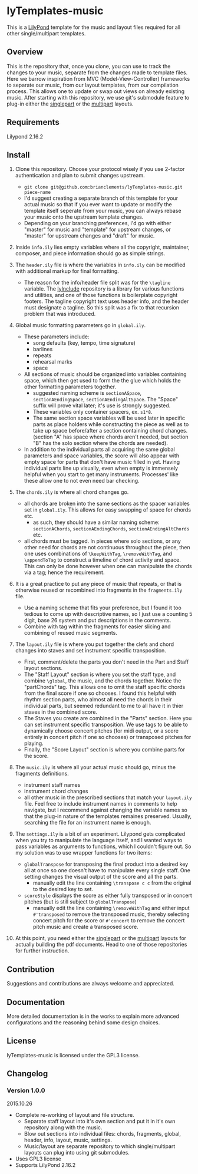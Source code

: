 # lyTemplates-music

This is a [LilyPond](http://lilypond.org) template for the music and layout
files required for all other single/multipart templates. 

## Overview

This is the repository that, once you clone, you can use to track the changes to
your music, separate from the changes made to template files. Here we barrow
inspiration from MVC (Model-View-Controller) frameworks to separate our music,
from our layout templates, from our compilation process. This allows one to
update or swap out views on already existing music. After starting with this
repository, we use git's submodule feature to plug-in either the
[singlepart][singlepartrepo] or the [multipart][multipartrepo] layouts.

[singlepartrepo]: https://github.com/brianclements/lyTemplates-singlepart
[multipartrepo]: https://github.com/brianclements/lyTemplates-multipart

## Requirements
Lilypond 2.16.2

## Install

1. Clone this repository. Choose your protocol wisely if you use 2-factor
   authentication and plan to submit changes upstream.
    * `git clone git@github.com:brianclements/lyTemplates-music.git piece-name`
    * I'd suggest creating a separate branch of this template for your
      actual music so that if you ever want to update or modify the template
      itself seperate from your music, you can always rebase your music onto the
      upstream template changes.
    * Depending on your branching preferences, I'd go with either "master" for
      music and "template" for upstream changes, or "master" for upstream
      changes and "draft" for music.

2. Inside `info.ily` lies empty variables where all the copyright, maintainer,
   composer, and piece information should go as simple strings.

3. The `header.ily` file is where the variables in `info.ily` can be modified
   with additional markup for final formatting. 
    * The reason for the info/header file split was for the `\tagline` variable.
        The [lyInclude][lyInclude] repository is a library for various functions
        and utilities, and one of those functions is boilerplate copyright footers.
        The tagline copyright text uses header info, and the header must designate
        a tagline. So this split was a fix to that recursion problem that was
        introduced.

4. Global music formatting parameters go in `global.ily`.
    * These parameters include:
        * song defaults (key, tempo, time signature)
        * barlines
        * repeats 
        * rehearsal marks
        * space
    * All sections of music should be organized into variables containing space,
      which then get used to form the the glue which holds the other formatting
      parameters together.
        * suggested naming scheme is `sectionASpace`, `sectionAEndingSpace`,
          `sectionAEndingAltSpace`. The "Space" suffix will prove vital later;
          it's use is strongly suggested.
        * These variables only container spacers, ex. `s1*8`.
        * The same section space variables will be used later in specific parts
          as place holders while constructing the piece as well as to take up
          space before/after a section containing chord changes. (section "A"
          has space where chords aren't needed, but section "B" has the solo
          section where the chords are needed).
    * In addition to the individual parts all acquiring the same global
      parameters and space variables, the score will also appear with empty
      space for parts that don't have music filled in yet. Having individual
      parts line up visually, even when empty is immensely helpful when you
      start to get many instruments. Processes' like these allow one to not even
      need bar checking.

5. The `chords.ily` is where all chord changes go.
    * all chords are broken into the same sections as the spacer variables set
      in `global.ily`. This allows for easy swapping of space for chords etc.
        * as such, they should have a similar naming scheme: `sectionAChords`,
          `sectionAEndingChords`, `sectionAEndingAltChords` etc.
    * all chords must be tagged. In pieces where solo sections, or any other
      need for chords are not continuous throughout the piece, then one uses
      combinations of `\keepWithTag`, `\removeWithTag`, and `\appendToTag` to
      construct a timeline of chord activity and space. This can only be done
      however when one can manipulate the chords via a tag; hence the
      requirement.

6. It is a great practice to put any piece of music that repeats, or that is
   otherwise reused or recombined into fragments in the `fragments.ily` file.
    * Use a naming scheme that fits your preference, but I found it too tedious
      to come up with descriptive names, so I just use a counting 5 digit, base
      26 system and put descriptions in the comments.
    * Combine with tag within the fragments for easier slicing and combining of
      reused music segments.

7. The `layout.ily` file is where you put together the clefs and chord changes
   into staves and set instrument specific transposition.
    * First, comment/delete the parts you don't need in the Part and Staff
      layout sections.
    * The "Staff Layout" section is where you set the staff type, and combine
      `\global`, the music, and the chords together. Notice the "partChords"
      tag. This allows one to omit the staff specific chords from the final
      score if one so chooses. I found this helpful with rhythm section parts,
      who almost all need the chords in their individual parts, but seemed
      redundant to me to all have it in thier staves in the combined score.
    * The Staves you create are combined in the "Parts" section. Here you can
      set instrument specific transposition. We use tags to be able to
      dynamically choose concert pitches (for midi output, or a score entirely
      in concert pitch if one so chooses) or transposed pitches for playing.
    * Finally, the "Score Layout" section is where you combine parts for the
      score.

8. The `music.ily` is where all your actual music should go, minus the
   fragments definitions.
    * instrument staff names
    * instrument chord changes
    * all other music in the prescribed sections that match your `layout.ily`
      file. Feel free to include instrument names in comments to help navigate,
      but I recommend against changing the variable names so that the plug-in
      nature of the templates remaines preserved. Usually, searching the file
      for an instrument name is enough.

9. The `settings.ily` is a bit of an experiment. Lilypond gets complicated when
   you try to manipulate the language itself, and I wanted ways to pass
   variables as arguments to functions, which I couldn't figure out. So my
   solution was to use wrapper functions for two items:
    * `globalTranspose` for transposing the final product into a desired key all
      at once so one doesn't have to manipulate every single staff. One setting
      changes the visual output of the score and all the parts.
        * manually edit the line containing `\transpose c c` from the original
          to the desired key to set.
    * `scoreStyle` displays the score as either fully transposed or in concert
      pitches (but is still subject to `globalTranspose`)
        * manually edit the line containing `\removeWithTag` and either input
          `#'transposed` to remove the transposed music, thereby selecting
          concert pitch for the score or `#'concert` to remove the concert pitch
          music and create a transposed score.

10. At this point, you need either the [singlepart][singlepartrepo] or the
   [multipart][multipartrepo] layouts for actually building the pdf documents.
   Head to one of those repositories for further instruction.

[lyInclude]: https://github.com/brianclements/lyInclude
## Contribution
Suggestions and contributions are always welcome and appreciated.

## Documentation

More detailed documentation is in the works to explain more advanced
configurations and the reasoning behind some design choices.

## License
lyTemplates-music is licensed under the GPL3 license.

## Changelog

### Version 1.0.0

2015.10.26

* Complete re-working of layout and file structure.
    * Separate staff layout into it's own section and put it in it's own
      repository along with the music.
    * Blow out sections into individual files: chords, fragments, global,
      header, info, layout, music, settings.
    * Music/layout are separate repository to which single/multipart layouts can
      plug into using git submodules.
* Uses GPL3 license
* Supports LilyPond 2.16.2
